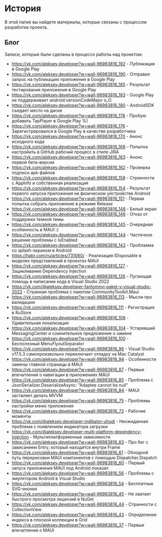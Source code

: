 # История

В этой папке вы найдете материалы, которые связаны с процессом разработки проекта.

## Блог

Записи, которые были сделаны в процессе работы над проектом:

* https://vk.com/aleksey.developer?w=wall-96983816_192 - Публикация в Google Play
* https://vk.com/aleksey.developer?w=wall-96983816_190 - Отправил запрос на публикацию приложения в Google Play
* https://vk.com/aleksey.developer?w=wall-96983816_185 - Результат тестирования приложения в Google Play
* https://vk.com/aleksey.developer?w=wall-96983816_183 - Google Play не поддерживает android:versionCodeMajor o_O
* https://vk.com/aleksey.developer?w=wall-96983816_180 - AndroidSDK съедает место на диске
* https://vk.com/aleksey.developer?w=wall-96983816_178 - Пробую добавить TapPlayer в Google Play %)
* https://vk.com/aleksey.developer?w=wall-96983816_176 - Зарегистрировался в Google Play в качестве разработчика
* https://vk.com/aleksey.developer?w=wall-96983816_170 - Анонс исходного кода
* https://vk.com/aleksey.developer?w=wall-96983816_168 - Попытка настройить в GitHub рабочий процесс в стиле JIRA
* https://vk.com/aleksey.developer?w=wall-96983816_163 - Анонс первой бета-версии
* https://vk.com/aleksey.developer?w=wall-96983816_162 - Проверка подписи apk-файлов
* https://vk.com/aleksey.developer?w=wall-96983816_158 - Странности с AppInfo и собственная реализация
* https://vk.com/aleksey.developer?w=wall-96983816_154 - Результат первого запуска приложения на физическом уйстройстве Android
* https://vk.com/aleksey.developer?w=wall-96983816_151 - Первая попытка собрать приложение в режиме Release
* https://vk.com/aleksey.developer?w=wall-96983816_148 - Белый экран
* https://vk.com/aleksey.developer?w=wall-96983816_146 - Отказ от поддержки темной темы
* https://vk.com/aleksey.developer?w=wall-96983816_145 - Очередная особенность в MAUI :(
* https://vk.com/aleksey.developer?w=wall-96983816_144 - Частичное решение проблемы с IsEnabled
* https://vk.com/aleksey.developer?w=wall-96983816_143 - Проблаема со splash-экраном в Android
* https://habr.com/ru/articles/731060/ - Реализация IDisposable в моделях представлений в проектах MAUI
* https://vk.com/aleksey.developer?w=wall-96983816_127 - Зацикливание Dependency Injection
* https://vk.com/aleksey.developer?w=wall-96983816_126 - Пугающая помощь в написании кода в Visual Studio 2022
* https://vk.com/@aleksey.developer-fantomnyi-paket-v-visual-studio-2022 - Странная проблема с пакетом CommunityToolkit.Maui
* https://vk.com/aleksey.developer?w=wall-96983816_113 - Мысли про валидацию
* https://vk.com/aleksey.developer?w=wall-96983816_111 - Регистрация в RuStore
* https://vk.com/aleksey.developer?w=wall-96983816_108 - Удивительная локализация
* https://vk.com/aleksey.developer?w=wall-96983816_104 - Устаревший MessagingCenter и сомнительное предложение о замене
* https://vk.com/aleksey.developer?w=wall-96983816_100 - Бесполезный MenuFlyoutSeparator
* https://vk.com/aleksey.developer?w=wall-96983816_96 - Visual Studio v17.5.3 самопроизвольно переключает отладку на Mac Catalyst
* https://vk.com/aleksey.developer?w=wall-96983816_94 - Особенности замены главной страницы в MAUI
* https://vk.com/aleksey.developer?w=wall-96983816_87 - Первые впечатления о навигации в приложениях MAUI
* https://vk.com/aleksey.developer?w=wall-96983816_85 - Проблема с JsonSerializer.DeserializeAsync: "Adaptee cannot be null"
* https://vk.com/aleksey.developer?w=wall-96983816_84 - MAUI заствляет делать MVVM
* https://vk.com/aleksey.developer?w=wall-96983816_75 - Проблемы настройки меню приложения
* https://vk.com/aleksey.developer?w=wall-96983816_73 - Рабочие моменты
* https://vk.com/@aleksey.developer-indikator-uhodi - Неожиданная проблема с появлением индикатора загрузки
* https://vk.com/@aleksey.developer-multi-platform-dependency-injection - Мультиплатформенные зависимости
* https://vk.com/aleksey.developer?w=wall-96983816_63 - Про баг с зависанием Entry, который находится внутри Frame
* https://vk.com/aleksey.developer?w=wall-96983816_61 - Обходной путь перерисовки MAUI компонентов с помощью Dispatcher.Dispatch
* https://vk.com/aleksey.developer?w=wall-96983816_60 - Первый запуск приложения MAUI под Android показал
* https://vk.com/aleksey.developer?w=wall-96983816_56 - Проблемы с эмулятором Android в Visual Studio
* https://vk.com/aleksey.developer?w=wall-96983816_54 - Бесплатные SVG-иконки
* https://vk.com/aleksey.developer?w=wall-96983816_45 - Не хватает быстрого просмотра лицензий в NuGet
* https://vk.com/aleksey.developer?w=wall-96983816_44 - Странности с CollectionView
* https://vk.com/aleksey.developer?w=wall-96983816_43 - Определение индекса в плоской коллекции в Grid
* https://vk.com/aleksey.developer?w=wall-96983816_37 - Первые впечатления о MAUI
